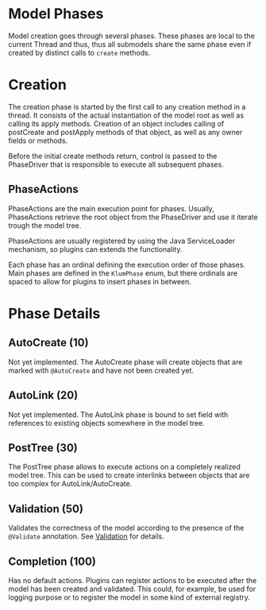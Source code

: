 Model Phases
============

Model creation goes through several phases. These phases are local to the current Thread and thus, thus all submodels share the same phase even if created by distinct calls to `create` methods.

# Creation

The creation phase is started by the first call to any creation method in a thread. It consists of the actual instantiation of the model root as well as calling its apply methods. Creation of an object includes calling of postCreate and postApply methods of that object, as well as any owner fields or methods.

Before the initial create methods return, control is passed to the PhaseDriver that is responsible to execute all
subsequent phases.

## PhaseActions

PhaseActions are the main execution point for phases. Usually, PhaseActions retrieve the root object from the PhaseDriver and 
use it iterate trough the model tree.

PhaseActions are usually registered by using the Java ServiceLoader mechanism, so plugins can extends the functionality.

Each phase has an ordinal defining the execution order of those phases. Main phases are defined in the `KlumPhase` enum, but 
there ordinals are spaced to allow for plugins to insert phases in between.

# Phase Details

## AutoCreate (10)

Not yet implemented. The AutoCreate phase will create objects that are marked with `@AutoCreate` and have not been created yet.

## AutoLink (20)

Not yet implemented. The AutoLink phase is bound to set field with references to existing objects somewhere in the model tree.

## PostTree (30)

The PostTree phase allows to execute actions on a completely realized model tree. This can be used
to create interlinks between objects that are too complex for AutoLink/AutoCreate.

## Validation (50)

Validates the correctness of the model according to the presence of the `@Validate` annotation. See [Validation](Validation.md) for details.

## Completion (100)

Has no default actions. Plugins can register actions to be executed after the model has been created and validated.
This could, for example, be used for logging purpose or to register the model in some kind of external registry.